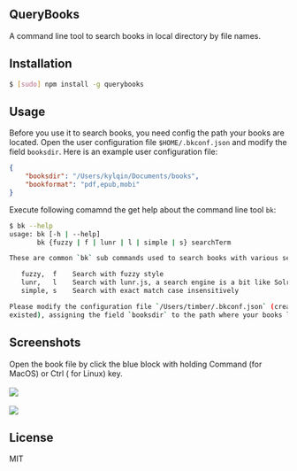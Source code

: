 QueryBooks
----

A command line tool to search books in local directory by file names.

## Installation

```sh
$ [sudo] npm install -g querybooks
```

## Usage

Before you use it to search books, you need config the path your books are located. Open the user configuration file `$HOME/.bkconf.json` and modify the field `booksdir`. Here is an example user configuration file:

```json
{
    "booksdir": "/Users/kylqin/Documents/books",
    "bookformat": "pdf,epub,mobi"
}
```

Execute following comamnd the get help about the command line tool `bk`:

```sh
$ bk --help
usage: bk [-h | --help]
       bk {fuzzy | f | lunr | l | simple | s} searchTerm

These are common `bk` sub commands used to search books with various search engines:

   fuzzy,  f    Search with fuzzy style
   lunr,   l    Search with lunr.js, a search engine is a bit like Solr
   simple, s    Search with exact match case insensitively

Please modify the configuration file `/Users/timber/.bkconf.json` (created it if not
existed), assigning the field `booksdir` to the path where your books located.
```

## Screenshots

Open the book file by click the blue block with holding Command (for MacOS) or Ctrl ( for Linux) key.
<br/>
<br/>
![](https://github.com/qinxij/querybooks/blob/master/screenshots/bk-screenshots01.png?raw=true)
<br/>
<br/>
![](https://github.com/qinxij/querybooks/blob/master/screenshots/bk-screenshots02.png?raw=true)

## License
MIT